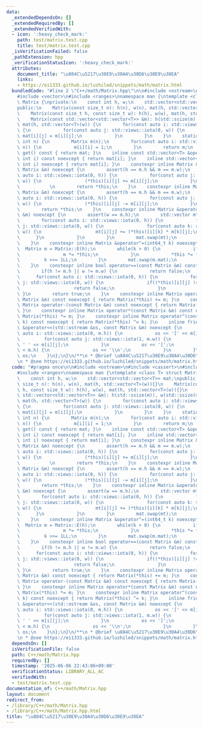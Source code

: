 ```yaml
---
data:
  _extendedDependsOn: []
  _extendedRequiredBy: []
  _extendedVerifiedWith:
  - icon: ':heavy_check_mark:'
    path: test/matrix.test.cpp
    title: test/matrix.test.cpp
  _isVerificationFailed: false
  _pathExtension: hpp
  _verificationStatusIcon: ':heavy_check_mark:'
  attributes:
    document_title: "\u884C\u5217\u30E9\u30A4\u30D6\u30E9\u30EA"
    links:
    - https://ei1333.github.io/luzhiled/snippets/math/matrix.html
  bundledCode: "#line 2 \"C++/math/Matrix.hpp\"\n\n#include <ostream>\n#include <cassert>\n\
    #include <vector>\n#include <ranges>\nnamespace man {\ntemplate <class T> struct\
    \ Matrix {\nprivate:\n    const int h, w;\n    std::vector<std::vector<T>> mat;\n\
    public:\n    Matrix(const size_t n): h(n), w(n), mat(h, std::vector<T>(w)){}\n\
    \    Matrix(const size_t h, const size_t w): h(h), w(w), mat(h, std::vector<T>(w)){}\n\
    \    Matrix(const std::vector<std::vector<T>> &m): h(std::ssize(m)), w(std::ssize(m.front())),\
    \ mat(h, std::vector<T>(w)) {\n        for(const auto i: std::views::iota(0, h))\
    \ {\n            for(const auto j: std::views::iota(0, w)) {\n               \
    \ mat[i][j] = m[i][j];\n            }\n        }\n    }\n    static Matrix E(const\
    \ int n) {\n        Matrix m(n);\n        for(const auto i: std::views::iota(0,\
    \ n)) {\n            m[i][i] = 1;\n        }\n        return m;\n    }\n    std::vector<std::vector<T>>\
    \ get() const { return mat; }\n    inline const std::vector<T> &operator[](const\
    \ int i) const noexcept { return mat[i]; }\n    inline std::vector<T> &operator[](const\
    \ int i) noexcept { return mat[i]; }\n    constexpr inline Matrix &operator+=(const\
    \ Matrix &m) noexcept {\n        assert(h == m.h && m == m.w);\n        for(const\
    \ auto i: std::views::iota(0, h)) {\n            for(const auto j: std::views::iota(0,\
    \ w)) {\n                (*this)[i][j] += m[i][j];\n            }\n        } \
    \           \n        return *this;\n    }\n    constexpr inline Matrix &operator-=(const\
    \ Matrix &m) noexcept {\n        assert(h == m.h && m == m.w);\n        for(const\
    \ auto i: std::views::iota(0, h)) {\n            for(const auto j: std::views::iota(0,\
    \ w)) {\n                (*this)[i][j] -= m[i][j];\n            }\n        }\n\
    \        return *this;\n    }\n    constexpr inline Matrix &operator*=(const Matrix\
    \ &m) noexcept {\n        assert(w == m.h);\n        std::vector mt(h, std::vector<T>(m.w));\n\
    \        for(const auto i: std::views::iota(0, h)) {\n            for(const auto\
    \ j: std::views::iota(0, w)) {\n                for(const auto k: std::views::iota(0,\
    \ w)) {\n                    mt[i][j] += (*this)[i][k] * m[k][j];\n          \
    \      }\n            }\n        }\n        mat.swap(mt);\n        return *this;\n\
    \    }\n    constexpr inline Matrix &operator^=(int64_t k) noexcept {\n      \
    \  Matrix m = Matrix::E(h);\n        while(k > 0) {\n            if(k & 1) {\n\
    \                m *= *this;\n            }\n            *this *= *this;\n   \
    \         k >>= 1LL;\n        }\n        mat.swap(m.mat);\n        return *this;\n\
    \    }\n    constexpr inline bool operator==(const Matrix &m) const noexcept {\n\
    \        if(h != m.h || w != m.w) {\n            return false;\n        }\n  \
    \      for(const auto i: std::views::iota(0, h)) {\n            for(const auto\
    \ j: std::views::iota(0, w)) {\n                if((*this)[i][j] != m[i][j]) {\n\
    \                    return false;\n                }\n            }\n       \
    \ }\n        return true;\n    }\n    constexpr inline Matrix operator+(const\
    \ Matrix &m) const noexcept { return Matrix(*this) += m; }\n    constexpr inline\
    \ Matrix operator-(const Matrix &m) const noexcept { return Matrix(*this) -= m;\
    \ }\n    constexpr inline Matrix operator*(const Matrix &m) const noexcept { return\
    \ Matrix(*this) *= m; }\n    constexpr inline Matrix operator^(const long long\
    \ k) const noexcept { return Matrix(*this) ^= k; }\n    inline friend std::ostream\
    \ &operator<<(std::ostream &os, const Matrix &m) noexcept {\n        for(const\
    \ auto i: std::views::iota(0, m.h)) {\n            os << '[' << m[i][0];\n   \
    \         for(const auto j: std::views::iota(1, m.w)) {\n                os <<\
    \ ' ' << m[i][j];\n            }\n            os << ']';\n            if(i + 1\
    \ < m.h) {\n                os << '\\n';\n            }\n        }\n        return\
    \ os;\n    }\n};\n}\n/**\n * @brief \u884C\u5217\u30E9\u30A4\u30D6\u30E9\u30EA\
    \n * @see https://ei1333.github.io/luzhiled/snippets/math/matrix.html\n */\n"
  code: "#pragma once\n\n#include <ostream>\n#include <cassert>\n#include <vector>\n\
    #include <ranges>\nnamespace man {\ntemplate <class T> struct Matrix {\nprivate:\n\
    \    const int h, w;\n    std::vector<std::vector<T>> mat;\npublic:\n    Matrix(const\
    \ size_t n): h(n), w(n), mat(h, std::vector<T>(w)){}\n    Matrix(const size_t\
    \ h, const size_t w): h(h), w(w), mat(h, std::vector<T>(w)){}\n    Matrix(const\
    \ std::vector<std::vector<T>> &m): h(std::ssize(m)), w(std::ssize(m.front())),\
    \ mat(h, std::vector<T>(w)) {\n        for(const auto i: std::views::iota(0, h))\
    \ {\n            for(const auto j: std::views::iota(0, w)) {\n               \
    \ mat[i][j] = m[i][j];\n            }\n        }\n    }\n    static Matrix E(const\
    \ int n) {\n        Matrix m(n);\n        for(const auto i: std::views::iota(0,\
    \ n)) {\n            m[i][i] = 1;\n        }\n        return m;\n    }\n    std::vector<std::vector<T>>\
    \ get() const { return mat; }\n    inline const std::vector<T> &operator[](const\
    \ int i) const noexcept { return mat[i]; }\n    inline std::vector<T> &operator[](const\
    \ int i) noexcept { return mat[i]; }\n    constexpr inline Matrix &operator+=(const\
    \ Matrix &m) noexcept {\n        assert(h == m.h && m == m.w);\n        for(const\
    \ auto i: std::views::iota(0, h)) {\n            for(const auto j: std::views::iota(0,\
    \ w)) {\n                (*this)[i][j] += m[i][j];\n            }\n        } \
    \           \n        return *this;\n    }\n    constexpr inline Matrix &operator-=(const\
    \ Matrix &m) noexcept {\n        assert(h == m.h && m == m.w);\n        for(const\
    \ auto i: std::views::iota(0, h)) {\n            for(const auto j: std::views::iota(0,\
    \ w)) {\n                (*this)[i][j] -= m[i][j];\n            }\n        }\n\
    \        return *this;\n    }\n    constexpr inline Matrix &operator*=(const Matrix\
    \ &m) noexcept {\n        assert(w == m.h);\n        std::vector mt(h, std::vector<T>(m.w));\n\
    \        for(const auto i: std::views::iota(0, h)) {\n            for(const auto\
    \ j: std::views::iota(0, w)) {\n                for(const auto k: std::views::iota(0,\
    \ w)) {\n                    mt[i][j] += (*this)[i][k] * m[k][j];\n          \
    \      }\n            }\n        }\n        mat.swap(mt);\n        return *this;\n\
    \    }\n    constexpr inline Matrix &operator^=(int64_t k) noexcept {\n      \
    \  Matrix m = Matrix::E(h);\n        while(k > 0) {\n            if(k & 1) {\n\
    \                m *= *this;\n            }\n            *this *= *this;\n   \
    \         k >>= 1LL;\n        }\n        mat.swap(m.mat);\n        return *this;\n\
    \    }\n    constexpr inline bool operator==(const Matrix &m) const noexcept {\n\
    \        if(h != m.h || w != m.w) {\n            return false;\n        }\n  \
    \      for(const auto i: std::views::iota(0, h)) {\n            for(const auto\
    \ j: std::views::iota(0, w)) {\n                if((*this)[i][j] != m[i][j]) {\n\
    \                    return false;\n                }\n            }\n       \
    \ }\n        return true;\n    }\n    constexpr inline Matrix operator+(const\
    \ Matrix &m) const noexcept { return Matrix(*this) += m; }\n    constexpr inline\
    \ Matrix operator-(const Matrix &m) const noexcept { return Matrix(*this) -= m;\
    \ }\n    constexpr inline Matrix operator*(const Matrix &m) const noexcept { return\
    \ Matrix(*this) *= m; }\n    constexpr inline Matrix operator^(const long long\
    \ k) const noexcept { return Matrix(*this) ^= k; }\n    inline friend std::ostream\
    \ &operator<<(std::ostream &os, const Matrix &m) noexcept {\n        for(const\
    \ auto i: std::views::iota(0, m.h)) {\n            os << '[' << m[i][0];\n   \
    \         for(const auto j: std::views::iota(1, m.w)) {\n                os <<\
    \ ' ' << m[i][j];\n            }\n            os << ']';\n            if(i + 1\
    \ < m.h) {\n                os << '\\n';\n            }\n        }\n        return\
    \ os;\n    }\n};\n}\n/**\n * @brief \u884C\u5217\u30E9\u30A4\u30D6\u30E9\u30EA\
    \n * @see https://ei1333.github.io/luzhiled/snippets/math/matrix.html\n */"
  dependsOn: []
  isVerificationFile: false
  path: C++/math/Matrix.hpp
  requiredBy: []
  timestamp: '2025-06-06 22:43:06+09:00'
  verificationStatus: LIBRARY_ALL_AC
  verifiedWith:
  - test/matrix.test.cpp
documentation_of: C++/math/Matrix.hpp
layout: document
redirect_from:
- /library/C++/math/Matrix.hpp
- /library/C++/math/Matrix.hpp.html
title: "\u884C\u5217\u30E9\u30A4\u30D6\u30E9\u30EA"
---
```

